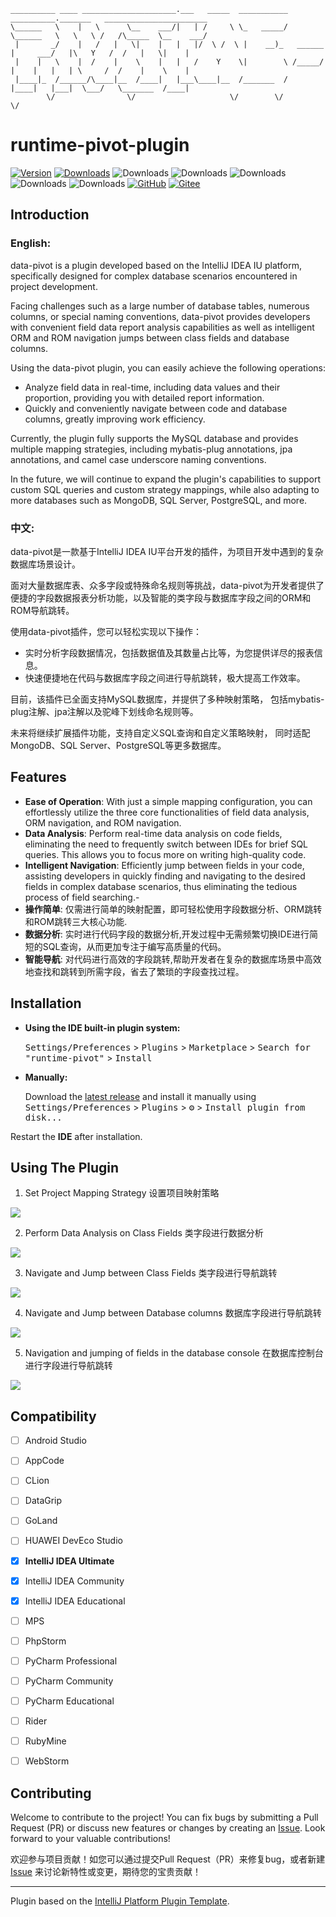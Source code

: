 ```banner https://patorjk.com/software/taag/
__________ ____ _____________________.___   _____  ___________        __________._______   _______________________
\______   \    |   \      \__    ___/|   | /     \ \_   _____/        \______   \   \   \ /   /\_____  \__    ___/
 |       _/    |   /   |   \|    |   |   |/  \ /  \ |    __)_   ______ |     ___/   |\   Y   /  /   |   \|    |   
 |    |   \    |  /    |    \    |   |   /    Y    \|        \ /_____/ |    |   |   | \     /  /    |    \    |   
 |____|_  /______/\____|__  /____|   |___\____|__  /_______  /         |____|   |___|  \___/   \_______  /____|   
        \/                \/                     \/        \/                                          \/         
```
# runtime-pivot-plugin

[![Version](https://img.shields.io/jetbrains/plugin/v/com.runtime.pivot.plugin.svg)](https://plugins.jetbrains.com/plugin/23828-runtime-pivot)
[![Downloads](https://img.shields.io/jetbrains/plugin/d/com.runtime.pivot.plugin.svg)](https://plugins.jetbrains.com/plugin/23828-com.runtime.pivot.plugin)
![Downloads](https://img.shields.io/github/release/wl2027/runtime-pivot.svg)
![Downloads](https://img.shields.io/github/stars/wl2027/runtime-pivot)
![Downloads](https://img.shields.io/badge/license-GPLv3-blue.svg)
![Downloads](https://img.shields.io/badge/Java-8-brightgreen.svg?style=flat)
![Downloads](https://img.shields.io/badge/Java-17-brightgreen.svg?style=flat)
[![GitHub](https://img.shields.io/static/v1?label=&message=GitHub&logo=github&color=black&labelColor=555)](https://github.com/wl2027/runtime-pivot) 
[![Gitee](https://img.shields.io/static/v1?label=&message=Gitee&logo=gitee&color=orange&labelColor=555)](https://gitee.com/wl2027/runtime-pivot)

## Introduction
<!-- Plugin description -->
### English:
data-pivot is a plugin developed based on the IntelliJ IDEA IU platform, specifically designed for complex database scenarios encountered in project development.

Facing challenges such as a large number of database tables, numerous columns, or special naming conventions, data-pivot provides developers with convenient field data report analysis capabilities as well as intelligent ORM and ROM navigation jumps between class fields and database columns.

Using the data-pivot plugin, you can easily achieve the following operations:
- Analyze field data in real-time, including data values and their proportion, providing you with detailed report information.
- Quickly and conveniently navigate between code and database columns, greatly improving work efficiency.

Currently, the plugin fully supports the MySQL database and provides multiple mapping strategies, including mybatis-plug annotations, jpa annotations, and camel case underscore naming conventions.

In the future, we will continue to expand the plugin's capabilities to support custom SQL queries and custom strategy mappings, while also adapting to more databases such as MongoDB, SQL Server, PostgreSQL, and more.
### 中文:

data-pivot是一款基于IntelliJ IDEA IU平台开发的插件，为项目开发中遇到的复杂数据库场景设计。

面对大量数据库表、众多字段或特殊命名规则等挑战，data-pivot为开发者提供了便捷的字段数据报表分析功能，以及智能的类字段与数据库字段之间的ORM和ROM导航跳转。

使用data-pivot插件，您可以轻松实现以下操作：
- 实时分析字段数据情况，包括数据值及其数量占比等，为您提供详尽的报表信息。
- 快速便捷地在代码与数据库字段之间进行导航跳转，极大提高工作效率。

目前，该插件已全面支持MySQL数据库，并提供了多种映射策略， 包括mybatis-plug注解、jpa注解以及驼峰下划线命名规则等。

未来将继续扩展插件功能，支持自定义SQL查询和自定义策略映射， 同时适配MongoDB、SQL Server、PostgreSQL等更多数据库。
<!-- Plugin description end -->

## Features

- **Ease of Operation**: With just a simple mapping configuration, you can effortlessly utilize the three core functionalities of field data analysis, ORM navigation, and ROM navigation.
- **Data Analysis**: Perform real-time data analysis on code fields, eliminating the need to frequently switch between IDEs for brief SQL queries. This allows you to focus more on writing high-quality code.
- **Intelligent Navigation**: Efficiently jump between fields in your code, assisting developers in quickly finding and navigating to the desired fields in complex database scenarios, thus eliminating the tedious process of field searching.- 
- **操作简单**: 仅需进行简单的映射配置，即可轻松使用字段数据分析、ORM跳转和ROM跳转三大核心功能.
- **数据分析**: 实时进行代码字段的数据分析,开发过程中无需频繁切换IDE进行简短的SQL查询，从而更加专注于编写高质量的代码。
- **智能导航**: 对代码进行高效的字段跳转,帮助开发者在复杂的数据库场景中高效地查找和跳转到所需字段，省去了繁琐的字段查找过程。

## Installation

- **Using the IDE built-in plugin system:**

  <kbd>Settings/Preferences</kbd> > <kbd>Plugins</kbd> > <kbd>Marketplace</kbd> > <kbd>Search for "runtime-pivot"</kbd> >
  <kbd>Install</kbd>

- **Manually:**

  Download the [latest release](https://github.com/wl2027/runtime-pivot/releases/latest) and install it manually using
  <kbd>Settings/Preferences</kbd> > <kbd>Plugins</kbd> > <kbd>⚙️</kbd> > <kbd>Install plugin from disk...</kbd>

Restart the **IDE** after installation.

## Using The Plugin

1. Set Project Mapping Strategy 设置项目映射策略

<img src="./doc/image/data-pivot-setting.gif">

2. Perform Data Analysis on Class Fields 类字段进行数据分析

<img src="./doc/image/data-pivot-query.gif">


3. Navigate and Jump between Class Fields 类字段进行导航跳转

<img src="./doc/image/data-pivot-orm.gif">

4. Navigate and Jump between Database columns 数据库字段进行导航跳转

<img src="./doc/image/data-pivot-rom.gif">

5. Navigation and jumping of fields in the database console 在数据库控制台进行字段进行导航跳转

<img src="./doc/image/data-pivot-rom-console.gif">

## Compatibility

- [ ] Android Studio
- [ ] AppCode
- [ ] CLion
- [ ] DataGrip
- [ ] GoLand
- [ ] HUAWEI DevEco Studio
- [x] **IntelliJ IDEA Ultimate**
- [x] IntelliJ IDEA Community
- [x] IntelliJ IDEA Educational
- [ ] MPS
- [ ] PhpStorm
- [ ] PyCharm Professional
- [ ] PyCharm Community
- [ ] PyCharm Educational
- [ ] Rider
- [ ] RubyMine
- [ ] WebStorm


## Contributing

Welcome to contribute to the project! You can fix bugs by submitting a Pull Request (PR) or discuss new features or changes by creating an [Issue](https://github.com/wl2027/data-pivot-plugin/issues/). Look forward to your valuable contributions!

欢迎参与项目贡献！如您可以通过提交Pull Request（PR）来修复bug，或者新建 [Issue](https://github.com/wl2027/data-pivot-plugin/issues/) 来讨论新特性或变更，期待您的宝贵贡献！

---
Plugin based on the [IntelliJ Platform Plugin Template][template].

[template]: https://github.com/JetBrains/intellij-platform-plugin-template
[docs:plugin-description]: https://plugins.jetbrains.com/docs/intellij/plugin-user-experience.html#plugin-description-and-presentation
